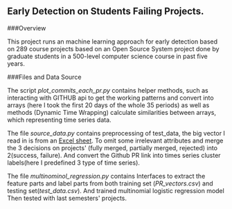 ## Early Detection on Students Failing Projects.

###Overview

This project runs an machine learning approach for early detection based on 289 course projects based on 
an Open Source System project done by graduate students 
in a 500-level computer science course in past five years.

###Files and Data Source

The script _*plot_commits_each_pr.py*_ contains helper methods,
such as interacting with GITHUB api to get the working patterns
and convert into arrays (here I took the first 20 days of the whole 35 periods)
as well as methods (Dynamic Time Wrapping) calculate similarities between arrays, which representing
time series data.

The file _*source_data.py*_ contains preprocessing of test_data, the big vector I read in
is from an [Excel sheet](https://docs.google.com/spreadsheets/d/1llczBevbH0kbtAjKD_XH6BRVRCHZFboJ1V03dG_kPmQ/edit#gid=0).
To omit some irrelevant attributes and merge the 3 decisions on projects' (fully merged, partially merged, rejected) into 2(success, failure).
And convert the Github PR link into times series cluster labels(here I predefined 3 type of time series).

The file _*multinominol_regression.py*_ contains Interfaces to extract the feature parts and label parts from both
training set (*PR_vectors.csv*) and testing set(*test_data.csv*). And trained multinomial logistic regression model
Then tested with last semesters' projects. 
